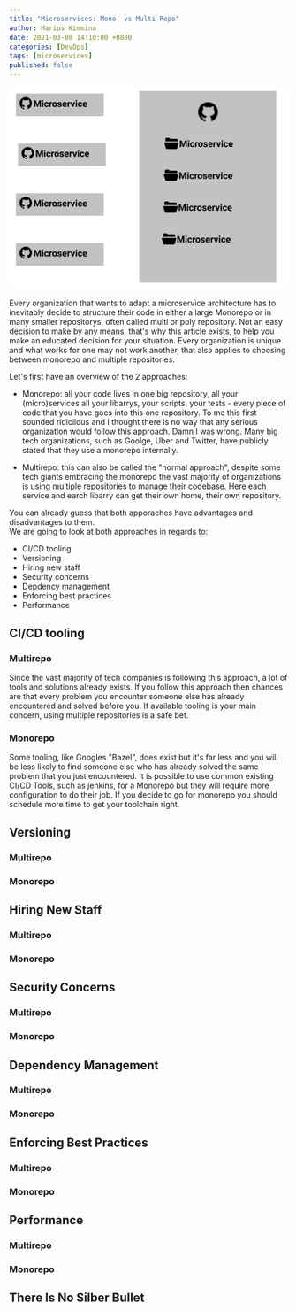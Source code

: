 ```yaml
---
title: "Microservices: Mono- vs Multi-Repo"
author: Marius Kimmina
date: 2021-03-08 14:10:00 +0800
categories: [DevOps]
tags: [microservices]
published: false
---
```


![image](/assets/images/microservices/MonoVsPolyRepo.png "Mono vs Poly Repo")

Every organization that wants to adapt a microservice architecture has to inevitably decide to structure their code in either a large Monorepo or in many smaller repositorys, often called multi or poly repository. Not an easy decision to make by any means, that's why this article exists, to help you make an educated decision for your situation. Every organization is unique and what works for one may not work another, that also applies to choosing between monorepo and multiple repositories. 

Let's first have an overview of the 2 approaches:

* Monorepo: all your code lives in one big repository, all your (micro)services all your libarrys, your scripts, your tests - every piece of code that you have goes into this one repository. To me this first sounded ridicilous and I thought there is no way that any serious organization would follow this approach. Damn I was wrong. Many big tech organizations, such as Goolge, Uber and Twitter, have publicly stated that they use a monorepo internally. 

* Multirepo: this can also be called the "normal approach", despite some tech giants embracing the monorepo the vast majority of organizations is using multiple repositories to manage their codebase. Here each service and earch libarry can get their own home, their own repository.

You can already guess that both apporaches have advantages and disadvantages to them.  
We are going to look at both approaches in regards to:

* CI/CD tooling
* Versioning
* Hiring new staff
* Security concerns
* Depdency management
* Enforcing best practices
* Performance

## CI/CD tooling

### Multirepo
Since the vast majority of tech companies is following this approach, a lot of tools and solutions already exists. If you follow this approach then chances are that every problem you encounter someone else has already encountered and solved before you. If available tooling is your main concern, using multiple repositories is a safe bet.

### Monorepo
Some tooling, like Googles "Bazel", does exist but it's far less and you will be less likely to find someone else who has already solved the same problem that you just encountered. It is possible to use common existing CI/CD Tools, such as jenkins, for a Monorepo but they will require more configuration to do their job. If you decide to go for monorepo you should schedule more time to get your toolchain right. 

## Versioning
### Multirepo
### Monorepo

## Hiring New Staff
### Multirepo
### Monorepo

## Security Concerns
### Multirepo
### Monorepo

## Dependency Management
### Multirepo
### Monorepo

## Enforcing Best Practices
### Multirepo
### Monorepo

## Performance
### Multirepo
### Monorepo

## There Is No Silber Bullet